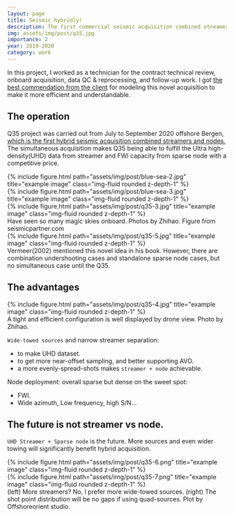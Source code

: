 ```yaml
---
layout: page
title: Seismic hybridly!
description: The first commercial seismic acquisition combined streamer and OBN, Quad 35, Norway.
img: assets/img/post/q35.jpg
importance: 2
year: 2019-2020
category: work
---
```


In this project, I worked as a technician for the contract technical review, onboard acquisition, data QC & reprocessing, and follow-up work. I got [the best
commendation from the client](https://i.imgur.com/9AdYJxi.jpg) for modeling this novel acquisition to make it more efficient and understandable.

## The operation 

Q35 project was carried out from July to September 2020 offshore Bergen, [which is the first hybrid seismic acquisition combined streamers and nodes.](https://www.seismicpartner.com/seismic-partner-mcg-and-geoex-are-pleased-to-announce-that-the-lumiseis-quad-35-hybrid-mc3d-survey-has-successfully-been-completed/) The simultaneous acquisition makes Q35 being able to fulfill the Ultra high-density(UHD) data from streamer and FWI capacity from sparse node with a competitive price.

<div class="row">
    <div class="col-sm mt-3 mt-md-0">
        {% include figure.html path="assets/img/post/blue-sea-2.jpg" title="example image" class="img-fluid rounded z-depth-1" %}
    </div>
    <div class="col-sm mt-3 mt-md-0">
        {% include figure.html path="assets/img/post/blue-sea-3.jpg" title="example image" class="img-fluid rounded z-depth-1" %}
    </div>
    <div class="col-sm mt-3 mt-md-0">
        {% include figure.html path="assets/img/post/q35-3.jpg" title="example image" class="img-fluid rounded z-depth-1" %}
    </div>
</div>
<div class="caption">
    Have seen so many magic skies onboard. Photos by Zhihao. Figure from seismicpartner.com
</div>
<div class="row">
    <div class="col-sm mt-3 mt-md-0">
        {% include figure.html path="assets/img/post/q35-5.jpg" title="example image" class="img-fluid rounded z-depth-1" %}
    </div>
</div>
<div class="caption">
    Vermeer(2002) mentioned this novel idea in his book. However, there are combination undershooting cases and standalone sparse node cases, but no simultaneous case until the Q35. 
</div>

## The advantages

<div class="row">
    <div class="col-sm mt-3 mt-md-0">
        {% include figure.html path="assets/img/post/q35-4.jpg" title="example image" class="img-fluid rounded z-depth-1" %}
    </div>
</div>
<div class="caption">
    A tight and efficient configuration is well displayed by drone view. Photo by Zhihao.
</div>

`Wide-towed sources` and narrow streamer separation: 
- to make UHD dataset.
- to get more near-offset sampling, and better supporting AVO.
- a more evenly-spread-shots makes `streamer + node` achievable.

Node deployment: overall sparse but dense on the sweet spot:
- FWI.
- Wide azimuth, Low frequency, high S/N...

## The future is not streamer vs node.

`UHD Streamer + Sparse node` is the future. More sources and even wider towing will significantly benefit hybrid acquisition.


<div class="row justify-content-sm-center">
    <div class="col-sm-8 mt-3 mt-md-0">
        {% include figure.html path="assets/img/post/q35-6.png" title="example image" class="img-fluid rounded z-depth-1" %}
    </div>
    <div class="col-sm-4 mt-3 mt-md-0">
        {% include figure.html path="assets/img/post/q35-7.png" title="example image" class="img-fluid rounded z-depth-1" %}
    </div>
</div>
<div class="caption">
    (left) More streamers? No, I prefer more wide-towed sources. (right) The shot point distribution will be no gaps if using quad-sources. Plot by Offshoreorient studio.
</div>

